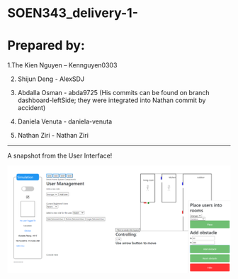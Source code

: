 # SOEN343_delivery-1-
<h1> Prepared by: </h1>

1.The Kien Nguyen – Kennguyen0303

2. Shijun Deng - AlexSDJ

3. Abdalla Osman - abda9725 (His commits can be found on branch dashboard-leftSide; they were integrated into Nathan commit by accident)

4. Daniela Venuta - daniela-venuta

5. Nathan Ziri - Nathan Ziri

--------------------------------------

A snapshot from the User Interface!

<img src="Snapshot.PNG"/>
